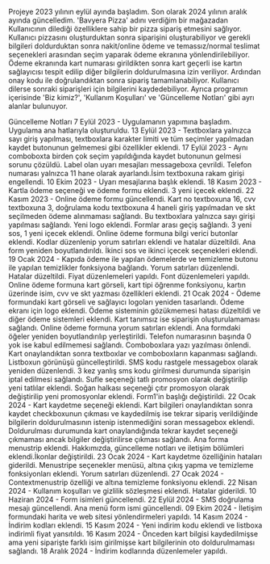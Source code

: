 Projeye 2023 yılının eylül ayında başladım. Son olarak 2024 yılının aralık ayında güncelledim.
'Bavyera Pizza' adını verdiğim bir mağazadan Kullanıcının dilediği özelliklere sahip bir pizza sipariş etmesini sağlıyor.
Kullanıcı pizzasını oluşturduktan sonra siparişini oluşturabiliyor ve gerekli bilgileri doldurduktan sonra nakit/online ödeme ve temassız/normal teslimat seçenekleri arasından seçim yaparak ödeme ekranına yönlendirilebiliyor.
Ödeme ekranında kart numarası girildikten sonra kart geçerli ise kartın sağlayıcısı tespit edilip diğer bilgilerin doldurulmasına izin veriliyor. Ardından onay kodu ile doğrulandıktan sonra sipariş tamamlanabiliyor. Kullanıcı dilerse sonraki siparişleri için bilgilerini kaydedebiliyor.
Ayrıca programın içerisinde 'Biz kimiz?', 'Kullanım Koşulları' ve 'Güncelleme Notları' gibi ayrı alanlar bulunuyor.

Güncelleme Notları
7 Eylül 2023 - Uygulamanın yapımına başladım. Uygulama ana hatlarıyla oluşturuldu.
13 Eylül 2023 - Textboxlara yalnızca sayı giriş yapılması, textboxlara karakter limiti ve tüm seçimler yapılmadan kaydet butonunun gelmemesi gibi özellikler eklendi.
17 Eylül 2023 - Aynı comboboxta birden çok seçim yapıldığında kaydet butonunun gelmesi sorunu çözüldü. Label olan uyarı mesajları messageboxa çevrildi. Telefon numarası yalnızca 11 hane olarak ayarlandı.İsim textboxuna rakam girişi engellendi.
10 Ekim 2023 - Uyarı mesajlarına başlık eklendi.
18 Kasım 2023 - Kartla ödeme seçeneği ve ödeme formu eklendi. 3 yeni içecek eklendi.
22 Kasım 2023 - Online ödeme formu güncellendi. Kart no textboxuna 16, cvv textboxuna 3, doğrulama kodu textboxuna 4 haneli giriş yapılmadan ve skt seçilmeden ödeme alınmaması sağlandı. Bu textboxlara yalnızca sayı girişi yapılması sağlandı. Yeni logo eklendi. Formlar arası geçiş sağlandı. 3 yeni sos, 1 yeni içecek eklendi. Online ödeme formuna bilgi verici butonlar eklendi. Kodlar düzenlenip yorum satırları eklendi ve hatalar düzeltildi. Ana form yeniden boyutlandırıldı. İkinci sos ve ikinci içecek seçenekleri eklendi.
19 Ocak 2024 - Kapıda ödeme ile yapılan ödemelerde ve temizleme butonu ile yapılan temizlikler fonksiyona bağlandı. Yorum satırları düzenlendi. Hatalar düzeltildi. Fiyat düzenlemeleri yapıldı. Font düzenlemeleri yapıldı. Online ödeme formuna kart görseli, kart tipi öğrenme fonksiyonu, kartın üzerinde isim, cvv ve skt yazması özellikleri eklendi.
21 Ocak 2024 - Ödeme formundaki kart görseli ve sağlayıcı logoları yeniden tasarlandı. Ödeme ekranı için logo eklendi. Ödeme sisteminin gözükmemesi hatası düzeltildi ve diğer ödeme sistemleri eklendi. Kart tanımsız ise siparişin oluşturulamaması sağlandı. Online ödeme formuna yorum satırları eklendi. Ana formdaki öğeler yeniden boyutlandırılıp yerleştirildi. Telefon numarasının başında 0 yok ise kabul edilmemesi sağlandı. Comboboxlara yazı yazılması önlendi. Kart onaylandıktan sonra textboxlar ve comboboxların kapanması sağlandı. Listboxun görünüşü güncelleştirildi. SMS kodu rastgele messagebox olarak yeniden düzenlendi. 3 kez yanlış sms kodu girilmesi durumunda siparişin iptal edilmesi sağlandı. Sufle seçeneği tatlı promosyon olarak değiştirilip yeni tatlılar eklendi. Soğan halkası seçeneği çıtır promosyon olarak değiştirilip yeni promosyonlar eklendi. Form1'in başlığı değiştirildi.
22 Ocak 2024 - Kart kaydetme seçeneği eklendi. Kart bilgileri onaylandıktan sonra kaydet checkboxunun çıkması ve kaydedilmiş ise tekrar sipariş verildiğinde bilgilerin doldurulmasının istenip istenmediğini soran messagebox eklendi. Doldurulması durumunda kart onaylandığında tekrar kaydet seçeneği çıkmaması ancak bilgiler değiştirilirse çıkması sağlandı. Ana forma menustrip eklendi. Hakkımızda, güncelleme notları ve iletişim bölümleri eklendi.İkonlar değiştirildi.
23 Ocak 2024 - Kart kaydetme özelliğinin hataları giderildi. Menustripe seçenekler menüsü, altına çıkış yapma ve temizleme fonksiyonları eklendi. Yorum satırları düzenlendi.
27 Ocak 2024 - Contextmenustrip özelliği ve altına temizleme fonksiyonu eklendi.
22 Nisan 2024 - Kullanım koşulları ve gizlilik sözleşmesi eklendi. Hatalar giderildi.
10 Haziran 2024 - Form isimleri güncellendi.
22 Eylül 2024 - SMS doğrulama mesajı güncellendi. Ana menü form ismi güncellendi. 
09 Ekim 2024 - İletişim formundaki harita ve web sitesi yönlendirmeleri yapıldı.
14 Kasım 2024 - İndirim kodları eklendi.
15 Kasım 2024 - Yeni indirim kodu eklendi ve listboxa indirimli fiyat yansıtıldı.
16 Kasım 2024 - Önceden kart bilgisi kaydedilmişse ama yeni siparişte farklı isim girilmişse kart bilgilerinin oto doldurulmaması sağlandı.
18 Aralık 2024 - İndirim kodlarında düzenlemeler yapıldı.
